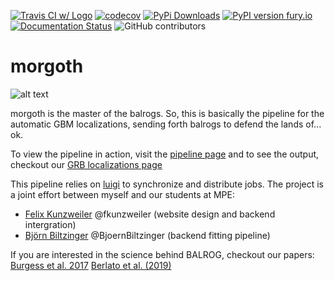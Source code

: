 
[![Travis CI w/ Logo](https://img.shields.io/travis/grburgess/morgoth/master.svg?logo=travis)](https://travis-ci.org/grburgess/morgoth)  [![codecov](https://codecov.io/gh/grburgess/morgoth/branch/master/graph/badge.svg)](https://codecov.io/gh/grburgess/morgoth)
[![PyPi Downloads](http://pepy.tech/badge/morgoth)](http://pepy.tech/project/morgoth)
[![PyPI version fury.io](https://badge.fury.io/py/morgoth.svg)](https://pypi.python.org/pypi/morgoth/)
[![Documentation Status](https://readthedocs.org/projects/morgoth/badge/?version=latest)](https://morgoth.readthedocs.io/?badge=latest)
![GitHub contributors](https://img.shields.io/github/contributors/grburgess/morgoth)



# morgoth
![alt text](https://raw.githubusercontent.com/grburgess/morgoth/master/logo.png)

morgoth is the master of the balrogs. So, this is basically the pipeline for the automatic GBM localizations, sending forth balrogs to defend the lands of... ok. 

To view the pipeline in action, visit the [pipeline page](https://pipeline.grb.mpe.mpg.de) and to see the output, checkout our [GRB localizations page](https://grb.mpe.mpg.de)

This pipeline relies on [luigi](https://luigi.readthedocs.io/en/stable/) to synchronize and distribute jobs. The project is a joint effort between myself and our students at MPE:

* [Felix Kunzweiler](https://github.com/fkunzweiler) @fkunzweiler (website design and backend intergration)
* [Björn Biltzinger](https://github.com/BjoernBiltzinger) @BjoernBiltzinger (backend fitting pipeline)

If you are interested in the science behind BALROG, checkout our papers: [Burgess et al. 2017](https://academic.oup.com/mnras/article/476/2/1427/4670828) [Berlato et al. (2019)](https://iopscience.iop.org/article/10.3847/1538-4357/ab0413)
